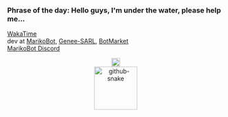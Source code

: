 ### Phrase of the day: Hello guys, I'm under the water, please help me...

[WakaTime](https://wakatime.com/@elouannh)<br/>
dev at [MarikoBot](https://github.com/MarikoBot), <ins>Genee-SARL</ins>, [BotMarket](https://www.botmarket.ovh/)<br/>
[MarikoBot Discord](http://discord.marikobot.com)

<!-- Badges -->
<div align="center">
  <!-- Wakatime badge -->
  <a href="https://wakatime.com/@1f18b09f-6cf2-4aa1-a256-b88b4b5616fe"><img src="https://wakatime.com/badge/user/1f18b09f-6cf2-4aa1-a256-b88b4b5616fe.svg" alt="Total time coded since Aug 13 2022" height="20"/></a>
</div>


<!-- GitHub snake -->
<div align="center">
  <picture align="center">
    <source media="(prefers-color-scheme: dark)" srcset="https://raw.githubusercontent.com/elouannh/elouannh/output/github-contribution-grid-snake-dark.svg">
    <source media="(prefers-color-scheme: light)" srcset="https://raw.githubusercontent.com/elouannh/elouannh/output/github-contribution-grid-snake.svg">
    <img alt="github-snake" src="ttps://raw.githubusercontent.com/elouannh/elouannh/output/github-contribution-grid-snake-dark.svg" height="100" />
  </picture>
</div>
